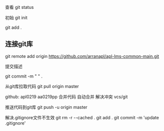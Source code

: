 查看
git status

初始
  git init

  git add .

## 连接git库
   git remote add origin https://github.com/arranapl/apl-lms-common-main.git



提交描述

  git commit -m " " .


从git库拉取代码
  git pull origin master

github: apl0219  aa0219pp
合并代码
   自动合并
   解决冲突  vcs/git


推送代码到git库
  git push -u origin master




解决.gitignore文件不生效
git rm -r --cached .
git add .
git commit -m 'update .gitignore'



